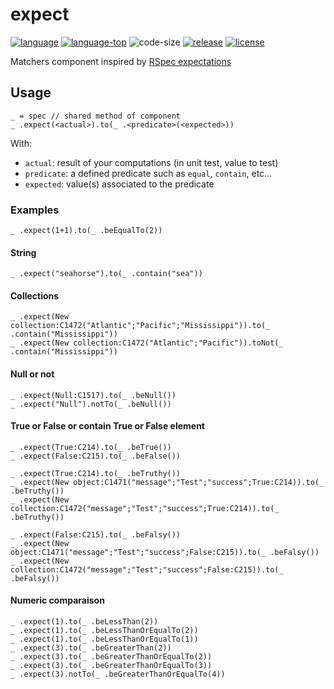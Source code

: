 # expect
[![language][code-shield]][code-url]
[![language-top][code-top]][code-url]
![code-size][code-size]
[![release][release-shield]][release-url]
[![license][license-shield]][license-url]

Matchers component inspired by [RSpec expectations](https://relishapp.com/rspec/rspec-expectations/docs/built-in-matchers)

## Usage

```4d
_ = spec // shared method of component
_ .expect(<actual>).to(_ .<predicate>(<expected>))
```

With:

- `actual`: result of your computations (in unit test, value to test)
- `predicate`: a defined predicate such as `equal`, `contain`, etc...
- `expected`: value(s) associated to the predicate

### Examples

```4d
_ .expect(1+1).to(_ .beEqualTo(2))
```

#### String

```4d
_ .expect("seahorse").to(_ .contain("sea"))
```

#### Collections

```4d
_ .expect(New collection:C1472("Atlantic";"Pacific";"Mississippi")).to(_ .contain("Mississippi"))
_ .expect(New collection:C1472("Atlantic";"Pacific")).toNot(_ .contain("Mississippi"))
```

#### Null or not

```4d
_ .expect(Null:C1517).to(_ .beNull())
_ .expect("Null").notTo(_ .beNull())
```

#### True or False or contain True or False element

```4d
_ .expect(True:C214).to(_ .beTrue())
_ .expect(False:C215).to(_ .beFalse())

_ .expect(True:C214).to(_ .beTruthy())
_ .expect(New object:C1471("message";"Test";"success";True:C214)).to(_ .beTruthy())
_ .expect(New collection:C1472("message";"Test";"success";True:C214)).to(_ .beTruthy())

_ .expect(False:C215).to(_ .beFalsy())
_ .expect(New object:C1471("message";"Test";"success";False:C215)).to(_ .beFalsy())
_ .expect(New collection:C1472("message";"Test";"success";False:C215)).to(_ .beFalsy())
```

#### Numeric comparaison

```4d
_ .expect(1).to(_ .beLessThan(2))
_ .expect(1).to(_ .beLessThanOrEqualTo(2))
_ .expect(1).to(_ .beLessThanOrEqualTo(1))
_ .expect(3).to(_ .beGreaterThan(2))
_ .expect(3).to(_ .beGreaterThanOrEqualTo(2))
_ .expect(3).to(_ .beGreaterThanOrEqualTo(3))
_ .expect(3).notTo(_ .beGreaterThanOrEqualTo(4))
```

<!-- MARKDOWN LINKS & IMAGES -->
<!-- https://www.markdownguide.org/basic-syntax/#reference-style-links -->
[code-shield]: https://img.shields.io/static/v1?label=language&message=4d&color=blue
[code-top]: https://img.shields.io/github/languages/top/mesopelagique/expect.svg
[code-size]: https://img.shields.io/github/languages/code-size/mesopelagique/expect.svg
[code-url]: https://developer.4d.com/
[release-shield]: https://img.shields.io/github/v/release/mesopelagique/expect
[release-url]: https://github.com/mesopelagique/expect/releases/latest
[license-shield]: https://img.shields.io/github/license/mesopelagique/expect
[license-url]: LICENSE.md